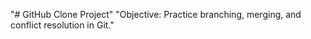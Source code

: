"# GitHub Clone Project" 
"Objective: Practice branching, merging, and conflict resolution in Git." 
